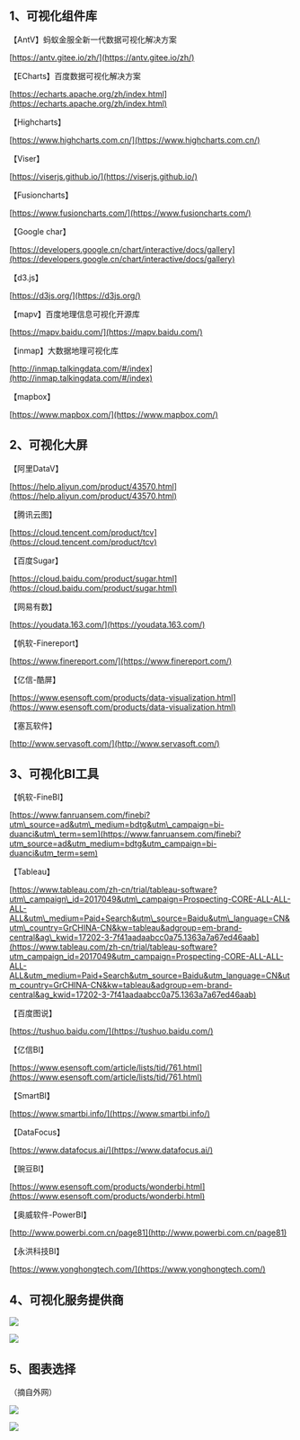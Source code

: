 ## 1、可视化组件库



【AntV】蚂蚁金服全新一代数据可视化解决方案

[https://antv.gitee.io/zh/](https://antv.gitee.io/zh/)



【ECharts】百度数据可视化解决方案

[https://echarts.apache.org/zh/index.html](https://echarts.apache.org/zh/index.html)



【Highcharts】

[https://www.highcharts.com.cn/](https://www.highcharts.com.cn/)



【Viser】

[https://viserjs.github.io/](https://viserjs.github.io/)



【Fusioncharts】

[https://www.fusioncharts.com/](https://www.fusioncharts.com/)



【Google char】

[https://developers.google.cn/chart/interactive/docs/gallery](https://developers.google.cn/chart/interactive/docs/gallery)



【d3.js】

[https://d3js.org/](https://d3js.org/)



【mapv】百度地理信息可视化开源库

[https://mapv.baidu.com/](https://mapv.baidu.com/)



【inmap】大数据地理可视化库

[http://inmap.talkingdata.com/#/index](http://inmap.talkingdata.com/#/index)



【mapbox】

[https://www.mapbox.com/](https://www.mapbox.com/)



## 2、可视化大屏



【阿里DataV】

[https://help.aliyun.com/product/43570.html](https://help.aliyun.com/product/43570.html)



【腾讯云图】

[https://cloud.tencent.com/product/tcv](https://cloud.tencent.com/product/tcv)



【百度Sugar】

[https://cloud.baidu.com/product/sugar.html](https://cloud.baidu.com/product/sugar.html)



【网易有数】

[https://youdata.163.com/](https://youdata.163.com/)



【帆软-Finereport】

[https://www.finereport.com/](https://www.finereport.com/)



【亿信-酷屏】

[https://www.esensoft.com/products/data-visualization.html](https://www.esensoft.com/products/data-visualization.html)



【塞瓦软件】

[http://www.servasoft.com/](http://www.servasoft.com/)



## 3、可视化BI工具



【帆软-FineBI】

[https://www.fanruansem.com/finebi?utm\_source=ad&utm\_medium=bdtg&utm\_campaign=bi-duanci&utm\_term=sem](https://www.fanruansem.com/finebi?utm_source=ad&utm_medium=bdtg&utm_campaign=bi-duanci&utm_term=sem)



【Tableau】

[https://www.tableau.com/zh-cn/trial/tableau-software?utm\_campaign\_id=2017049&utm\_campaign=Prospecting-CORE-ALL-ALL-ALL-ALL&utm\_medium=Paid+Search&utm\_source=Baidu&utm\_language=CN&utm\_country=GrCHINA-CN&kw=tableau&adgroup=em-brand-central&ag\_kwid=17202-3-7f41aadaabcc0a75.1363a7a67ed46aab](https://www.tableau.com/zh-cn/trial/tableau-software?utm_campaign_id=2017049&utm_campaign=Prospecting-CORE-ALL-ALL-ALL-ALL&utm_medium=Paid+Search&utm_source=Baidu&utm_language=CN&utm_country=GrCHINA-CN&kw=tableau&adgroup=em-brand-central&ag_kwid=17202-3-7f41aadaabcc0a75.1363a7a67ed46aab)



【百度图说】

[https://tushuo.baidu.com/](https://tushuo.baidu.com/)



【亿信BI】

[https://www.esensoft.com/article/lists/tid/761.html](https://www.esensoft.com/article/lists/tid/761.html)



【SmartBI】

[https://www.smartbi.info/](https://www.smartbi.info/)



【DataFocus】

[https://www.datafocus.ai/](https://www.datafocus.ai/)



【豌豆BI】

[https://www.esensoft.com/products/wonderbi.html](https://www.esensoft.com/products/wonderbi.html)



【奥威软件-PowerBI】

[http://www.powerbi.com.cn/page81](http://www.powerbi.com.cn/page81)



【永洪科技BI】

[https://www.yonghongtech.com/](https://www.yonghongtech.com/)



## 4、可视化服务提供商

![](https://cdn.wallleap.cn/img/pic/illustrtion/202211041649979.png)


![](blob:https://ef17ayryne.feishu.cn/e5eee139-d4bd-4b04-8919-21d74b812ab5)





## 5、图表选择

（摘自外网）

![](https://cdn.wallleap.cn/img/pic/illustrtion/202211041649956.png)


![](blob:https://ef17ayryne.feishu.cn/4e9bb739-a3a4-4b72-b96c-02009f57692b)


